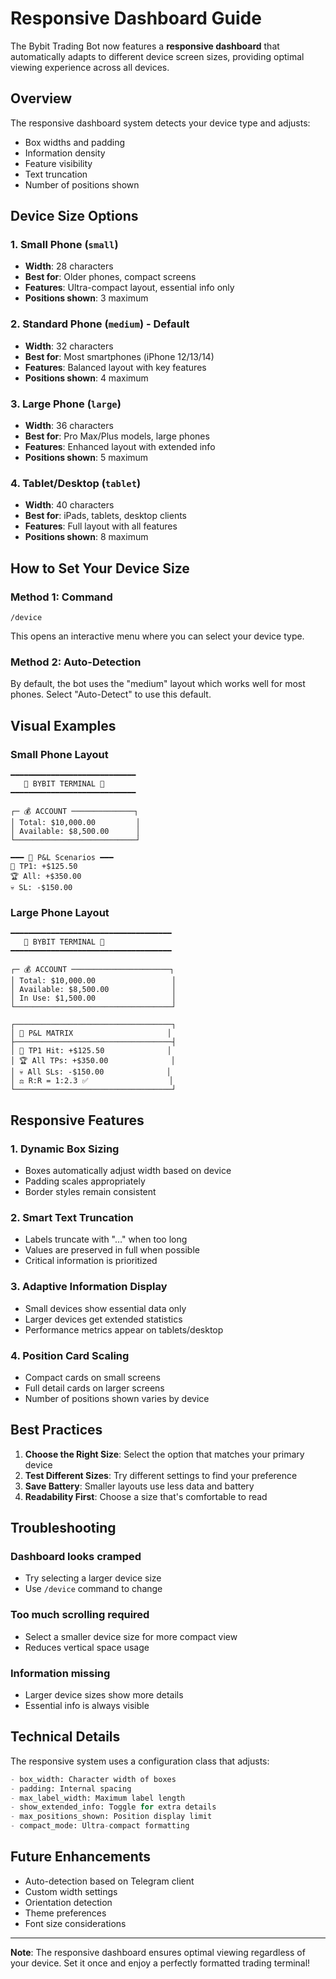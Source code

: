 # Responsive Dashboard Guide

The Bybit Trading Bot now features a **responsive dashboard** that automatically adapts to different device screen sizes, providing optimal viewing experience across all devices.

## Overview

The responsive dashboard system detects your device type and adjusts:
- Box widths and padding
- Information density
- Feature visibility
- Text truncation
- Number of positions shown

## Device Size Options

### 1. Small Phone (`small`)
- **Width**: 28 characters
- **Best for**: Older phones, compact screens
- **Features**: Ultra-compact layout, essential info only
- **Positions shown**: 3 maximum

### 2. Standard Phone (`medium`) - Default
- **Width**: 32 characters  
- **Best for**: Most smartphones (iPhone 12/13/14)
- **Features**: Balanced layout with key features
- **Positions shown**: 4 maximum

### 3. Large Phone (`large`)
- **Width**: 36 characters
- **Best for**: Pro Max/Plus models, large phones
- **Features**: Enhanced layout with extended info
- **Positions shown**: 5 maximum

### 4. Tablet/Desktop (`tablet`)
- **Width**: 40 characters
- **Best for**: iPads, tablets, desktop clients
- **Features**: Full layout with all features
- **Positions shown**: 8 maximum

## How to Set Your Device Size

### Method 1: Command
```
/device
```
This opens an interactive menu where you can select your device type.

### Method 2: Auto-Detection
By default, the bot uses the "medium" layout which works well for most phones. Select "Auto-Detect" to use this default.

## Visual Examples

### Small Phone Layout
```
━━━━━━━━━━━━━━━━━━━━━━━━━━━━
   💎 BYBIT TERMINAL 💎
━━━━━━━━━━━━━━━━━━━━━━━━━━━━

┌─ 💰 ACCOUNT ──────────────┐
│ Total: $10,000.00         │
│ Available: $8,500.00      │
└───────────────────────────┘

━━━ 💎 P&L Scenarios ━━━
🎯 TP1: +$125.50
🏆 All: +$350.00
💀 SL: -$150.00
```

### Large Phone Layout
```
━━━━━━━━━━━━━━━━━━━━━━━━━━━━━━━━━━━━
   💎 BYBIT TERMINAL 💎
━━━━━━━━━━━━━━━━━━━━━━━━━━━━━━━━━━━━

┌─ 💰 ACCOUNT ──────────────────────┐
│ Total: $10,000.00                 │
│ Available: $8,500.00              │
│ In Use: $1,500.00                 │
└───────────────────────────────────┘

┌───────────────────────────────────┐
│ 💎 P&L MATRIX                     │
├───────────────────────────────────┤
│ 🎯 TP1 Hit: +$125.50              │
│ 🏆 All TPs: +$350.00              │
│ 💀 All SLs: -$150.00              │
│ ⚖️ R:R = 1:2.3 ✅                  │
└───────────────────────────────────┘
```

## Responsive Features

### 1. Dynamic Box Sizing
- Boxes automatically adjust width based on device
- Padding scales appropriately
- Border styles remain consistent

### 2. Smart Text Truncation
- Labels truncate with "…" when too long
- Values are preserved in full when possible
- Critical information is prioritized

### 3. Adaptive Information Display
- Small devices show essential data only
- Larger devices get extended statistics
- Performance metrics appear on tablets/desktop

### 4. Position Card Scaling
- Compact cards on small screens
- Full detail cards on larger screens
- Number of positions shown varies by device

## Best Practices

1. **Choose the Right Size**: Select the option that matches your primary device
2. **Test Different Sizes**: Try different settings to find your preference
3. **Save Battery**: Smaller layouts use less data and battery
4. **Readability First**: Choose a size that's comfortable to read

## Troubleshooting

### Dashboard looks cramped
- Try selecting a larger device size
- Use `/device` command to change

### Too much scrolling required
- Select a smaller device size for more compact view
- Reduces vertical space usage

### Information missing
- Larger device sizes show more details
- Essential info is always visible

## Technical Details

The responsive system uses a configuration class that adjusts:
```python
- box_width: Character width of boxes
- padding: Internal spacing
- max_label_width: Maximum label length
- show_extended_info: Toggle for extra details
- max_positions_shown: Position display limit
- compact_mode: Ultra-compact formatting
```

## Future Enhancements

- Auto-detection based on Telegram client
- Custom width settings
- Orientation detection
- Theme preferences
- Font size considerations

---

**Note**: The responsive dashboard ensures optimal viewing regardless of your device. Set it once and enjoy a perfectly formatted trading terminal!